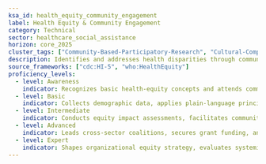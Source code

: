 ```yaml
---
ksa_id: health_equity_community_engagement
label: Health Equity & Community Engagement
category: Technical
sector: healthcare_social_assistance
horizon: core_2025
cluster_tags: ["Community-Based-Participatory-Research", "Cultural-Competence", "Equity-Audits"]
description: Identifies and addresses health disparities through community partnership, culturally competent care, and equity-focused policy and program design.
source_frameworks: ["cdc:HI-5", "who:HealthEquity"]
proficiency_levels:
  - level: Awareness
    indicator: Recognizes basic health-equity concepts and attends community meetings.
  - level: Basic
    indicator: Collects demographic data, applies plain-language principles, and adapts materials culturally.
  - level: Intermediate
    indicator: Conducts equity impact assessments, facilitates community advisory boards, and tracks disparity metrics.
  - level: Advanced
    indicator: Leads cross-sector coalitions, secures grant funding, and implements evidence-based equity interventions.
  - level: Expert
    indicator: Shapes organizational equity strategy, evaluates systemic barriers, and influences public-health policy.
---
```

